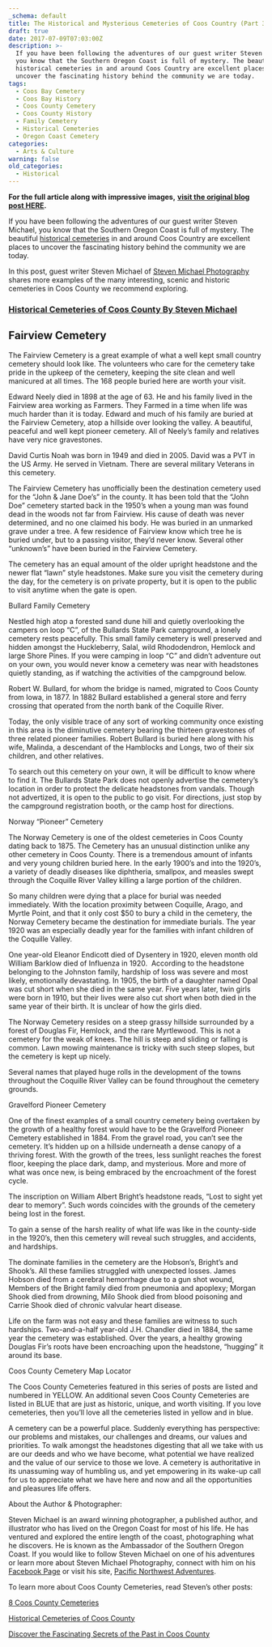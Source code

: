 ```yaml
---
_schema: default
title: The Historical and Mysterious Cemeteries of Coos Country (Part 3)
draft: true
date: 2017-07-09T07:03:00Z
description: >-
  If you have been following the adventures of our guest writer Steven Michael,
  you know that the Southern Oregon Coast is full of mystery. The beautiful
  historical cemeteries in and around Coos Country are excellent places to
  uncover the fascinating history behind the community we are today.
tags:
  - Coos Bay Cemetery
  - Coos Bay History
  - Coos County Cemetery
  - Coos County History
  - Family Cemetery
  - Historical Cemeteries
  - Oregon Coast Cemetery
categories:
  - Arts & Culture
warning: false
old_categories:
  - Historical
---
```

**For the full article along with impressive images,** [**visit the original blog post HERE**](https://pacificnorthwestadventures.weebly.com/blog/8-coos-county-cemeteries)**.**

If you have been following the adventures of our guest writer Steven Michael, you know that the Southern Oregon Coast is full of mystery. The beautiful [historical cemeteries](http://www.findagrave.com/cgi-bin/fg.cgi?page=csr&amp;CScnty=2210&amp;CSsr=41&amp;) in and around Coos Country are excellent places to uncover the fascinating history behind the community we are today.

In this post, guest writer Steven Michael of [Steven Michael Photography](https://www.facebook.com/StevenMichaelPhotographyOregon?ref=br_tf) shares more examples of the many interesting, scenic and historic cemeteries in Coos County we recommend exploring.

### [Historical Cemeteries of Coos County By Steven Michael](https://www.facebook.com/StevenMichaelPhotographyOregon?ref=br_tf "Steven Michael Photography")

## Fairview Cemetery

The Fairview Cemetery is a great example of what a well kept small country cemetery should look like. The volunteers who care for the cemetery take pride in the upkeep of the cemetery, keeping the site clean and well manicured at all times. The 168 people buried here are worth your visit.

Edward Neely died in 1898 at the age of 63. He and his family lived in the Fairview area working as Farmers. They Farmed in a time when life was much harder than it is today. Edward and much of his family are buried at the Fairview Cemetery, atop a hillside over looking the valley. A beautiful, peaceful and well kept pioneer cemetery. All of Neely’s family and relatives have very nice gravestones.

David Curtis Noah was born in 1949 and died in 2005. David was a PVT in the US Army. He served in Vietnam. There are several military Veterans in this cemetery.

The Fairview Cemetery has unofficially been the destination cemetery used for the “John & Jane Doe’s” in the county. It has been told that the “John Doe” cemetery started back in the 1950’s when a young man was found dead in the woods not far from Fairview. His cause of death was never determined, and no one claimed his body. He was buried in an unmarked grave under a tree. A few residence of Fairview know which tree he is buried under, but to a passing visitor, they’d never know. Several other “unknown’s” have been buried in the Fairview Cemetery.

The cemetery has an equal amount of the older upright headstone and the newer flat “lawn” style headstones. Make sure you visit the cemetery during the day, for the cemetery is on private property, but it is open to the public to visit anytime when the gate is open.

Bullard Family Cemetery

Nestled high atop a forested sand dune hill and quietly overlooking the campers on loop “C”, of the Bullards State Park campground, a lonely cemetery rests peacefully. This small family cemetery is well preserved and hidden amongst the Huckleberry, Salal, wild Rhododendron, Hemlock and large Shore Pines. If you were camping in loop “C” and didn’t adventure out on your own, you would never know a cemetery was near with headstones quietly standing, as if watching the activities of the campground below.

Robert W. Bullard, for whom the bridge is named, migrated to Coos County from Iowa, in 1877. In 1882 Bullard established a general store and ferry crossing that operated from the north bank of the Coquille River.

Today, the only visible trace of any sort of working community once existing in this area is the diminutive cemetery bearing the thirteen gravestones of three related pioneer families. Robert Bullard is buried here along with his wife, Malinda, a descendant of the Hamblocks and Longs, two of their six children, and other relatives.

To search out this cemetery on your own, it will be difficult to know where to find it. The Bullards State Park does not openly advertise the cemetery’s location in order to protect the delicate headstones from vandals. Though not advertized, it is open to the public to go visit. For directions, just stop by the campground registration booth, or the camp host for directions.

Norway “Pioneer” Cemetery

The Norway Cemetery is one of the oldest cemeteries in Coos County dating back to 1875. The Cemetery has an unusual distinction unlike any other cemetery in Coos County. There is a tremendous amount of infants and very young children buried here. In the early 1900’s and into the 1920’s, a variety of deadly diseases like diphtheria, smallpox, and measles swept through the Coquille River Valley killing a large portion of the children.

So many children were dying that a place for burial was needed immediately. With the location proximity between Coquille, Arago, and Myrtle Point, and that it only cost $50 to bury a child in the cemetery, the Norway Cemetery became the destination for immediate burials. The year 1920 was an especially deadly year for the families with infant children of the Coquille Valley.

One year-old Eleanor Endicott died of Dysentery in 1920, eleven month old William Barklow died of Influenza in 1920.&nbsp; According to the headstone belonging to the Johnston family, hardship of loss was severe and most likely, emotionally devastating. In 1905, the birth of a daughter named Opal was cut short when she died in the same year. Five years later, twin girls were born in 1910, but their lives were also cut short when both died in the same year of their birth. It is unclear of how the girls died.

The Norway Cemetery resides on a steep grassy hillside surrounded by a forest of Douglas Fir, Hemlock, and the rare Myrtlewood. This is not a cemetery for the weak of knees. The hill is steep and sliding or falling is common. Lawn mowing maintenance is tricky with such steep slopes, but the cemetery is kept up nicely.

Several names that played huge rolls in the development of the towns throughout the Coquille River Valley can be found throughout the cemetery grounds.

Gravelford Pioneer Cemetery

One of the finest examples of a small country cemetery being overtaken by the growth of a healthy forest would have to be the Gravelford Pioneer Cemetery established in 1884. From the gravel road, you can’t see the cemetery. It’s hidden up on a hillside underneath a dense canopy of a thriving forest. With the growth of the trees, less sunlight reaches the forest floor, keeping the place dark, damp, and mysterious. More and more of what was once new, is being embraced by the encroachment of the forest cycle.

The inscription on William Albert Bright’s headstone reads, “Lost to sight yet dear to memory”. Such words coincides with the grounds of the cemetery being lost in the forest.

To gain a sense of the harsh reality of what life was like in the county-side in the 1920’s, then this cemetery will reveal such struggles, and accidents, and hardships.

The dominate families in the cemetery are the Hobson’s, Bright’s and Shook’s. All these families struggled with unexpected losses. James Hobson died from a cerebral hemorrhage due to a gun shot wound, Members of the Bright family died from pneumonia and apoplexy; Morgan Shook died from drowning, Milo Shook died from blood poisoning and Carrie Shook died of chronic valvular heart disease.

Life on the farm was not easy and these families are witness to such hardships. Two-and-a-half year-old J.H. Chandler died in 1884, the same year the cemetery was established. Over the years, a healthy growing Douglas Fir’s roots have been encroaching upon the headstone, “hugging” it around its base.

Coos County Cemetery Map Locator

The Coos County Cemeteries featured in this series of posts are listed and numbered in YELLOW. An additional seven Coos County Cemeteries are listed in BLUE that are just as historic, unique, and worth visiting. If you love cemeteries, then you’ll love all the cemeteries listed in yellow and in blue.

A cemetery can be a powerful place. Suddenly everything has perspective: our problems and mistakes, our challenges and dreams, our values and priorities. To walk amongst the headstones digesting that all we take with us are our deeds and who we have become, what potential we have realized and the value of our service to those we love. A cemetery is authoritative in its unassuming way of humbling us, and yet empowering in its wake-up call for us to appreciate what we have here and now and all the opportunities and pleasures life offers.

About the Author & Photographer:

Steven Michael is an award winning photographer, a published author, and illustrator who has lived on the Oregon Coast for most of his life. He has ventured and explored the entire length of the coast, photographing what he discovers. He is known as the Ambassador of the Southern Oregon Coast. If you would like to follow Steven Michael on one of his adventures or learn more about Steven Michael Photography, connect with him on his <a href="https://www.facebook.com/StevenMichaelPhotographyOregon" target="_blank">Facebook Page</a> or visit his site, <a href="http://pacificnorthwestadventures.weebly.com/" target="_blank">Pacific Northwest Adventures</a>.

To learn more about Coos County Cemeteries, read Steven’s other posts:

<a href="http://pacificnorthwestadventures.weebly.com/blog/8-coos-county-cemeteries" target="_blank">8 Coos County Cemeteries</a>

<a href="/2015/02/historical-cemeteries-of-coos-county/" target="_blank">Historical Cemeteries of Coos County</a>

<a href="/2015/03/discover-the-fascinating-secrets-of-the-past-in-coos-county/" target="_blank">Discover the Fascinating Secrets of the Past in Coos County</a>
